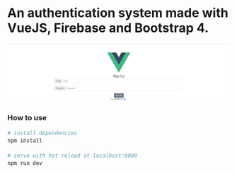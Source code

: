 # An authentication system made with VueJS, Firebase and Bootstrap 4.


![Authentication System](https://raw.githubusercontent.com/bennymeier/VueJS-authenthification/master/auth.PNG)


### How to use

``` bash
# install dependencies
npm install

# serve with hot reload at localhost:8080
npm run dev
```
